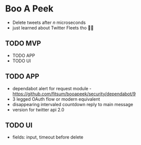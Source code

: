 # Boo A Peek
- Delete tweets after _n_ microseconds
- just learned about Twitter Fleets tho 🤷🏾

## TODO MVP
- TODO APP
- TODO UI

## TODO APP
- dependabot alert for request module - https://github.com/fitsum/booapeek/security/dependabot/9
- 3 legged OAuth flow or modern equivalent
- disappearing intervaled countdown reply to main message
- version for twitter api 2.0

## TODO UI
- fields: input, timeout before delete
